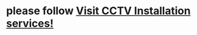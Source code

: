 # please follow <a href="https://www.quickresponsecctv.co.uk">Visit CCTV Installation services!</a>
